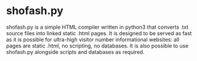 # shofash.py 

shofash.py is a simple HTML compiler written in python3 that converts .txt source files into linked static .html pages. It is designed to be served as fast as it is possible for ultra-high visitor number informational websites: all pages are static .html, no scripting, no databases. It is also possible to use shofash.py alongside scripts and databases as required. 

